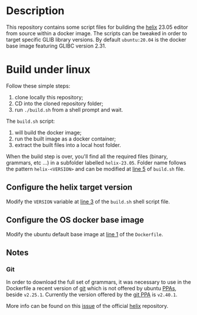 # Description

This repository contains some script files for building the [helix][helix-github] 23.05 editor from source within a docker image. The scripts can be tweaked in order to target specific GLIB library versions. By default `ubuntu:20.04` is the docker base image featuring GLIBC version 2.31.

# Build under linux

Follow these simple steps:

1. clone locally this repository;
2. CD into the cloned repository folder;
3. run `./build.sh` from a shell prompt and wait.

The `build.sh` script:

1. will build the docker image;
2. run the built image as a docker container;
3. extract the built files into a local host folder.

When the build step is over, you'll find all the required files (binary, grammars, etc ...) in a subfolder labelled `helix-23.05`. Folder name follows the pattern `helix-<VERSION>` and can be modified at [line 5][build-line-5] of `build.sh` file.

## Configure the helix target version

Modify the `VERSION` variable at [line 3][build-line-3] of the `build.sh` shell script file.

## Configure the OS docker base image

Modify the ubuntu default base image at [line 1][dockerfile-line-1] of the `Dockerfile`.

## Notes

### Git

In order to download the full set of grammars, it was necessary to use in the Dockerfile a recent version of [git][git] which is not offered by ubuntu [PPAs][ppa-definition], beside `v2.25.1`. Currently the version offered by the [git PPA][git-ppa] is `v2.40.1`.

More info can be found on this [issue][helix-git-issue] of the official [helix][helix-github] repository.


[helix-github]: https://github.com/helix-editor/helix
[build-line-3]: build.sh#L3
[build-line-5]: build.sh#L5
[dockerfile-line-1]: Dockerfile#L1
[git]: https://git-scm.com/
[ppa-definition]: https://en.wikipedia.org/wiki/Ubuntu#Package_Archives
[git-ppa]: https://launchpad.net/~git-core/+archive/ubuntu/ppa
[helix-git-issue]: https://github.com/helix-editor/helix/issues/7036